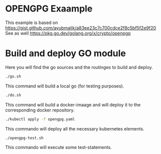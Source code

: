 # OPENGPG Exaample

This example is based on https://gist.github.com/ayubmalik/a83ee23c7c700cdce2f8c5bf5f2e9f20
See as well https://pkg.go.dev/golang.org/x/crypto/openpgp

# Build and deploy GO module

Here you will find the go sources and the routinges to build and deploy.

````bash
./go.sh
````

This command will build a local go (for testing purposes).

````bash
./do.sh
````

This command will build a docker-imaage and will deploy it to the corresponding docker repository.

````bash
./kubectl apply -f opengpg.yaml
````

This commando will deploy all the necessary kubernetes elements.


````bash
./opengpg-test.sh
````

This commando will execute some test-statements.